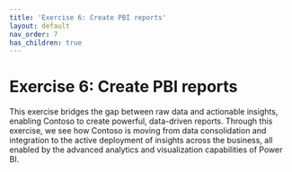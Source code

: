 ```yaml
---
title: 'Exercise 6: Create PBI reports'
layout: default
nav_order: 7
has_children: true
---
```


# Exercise 6: Create PBI reports

This exercise bridges the gap between raw data and actionable insights, enabling Contoso to create powerful, data-driven reports. Through this exercise, we see how Contoso is moving from data consolidation and integration to the active deployment of insights across the business, all enabled by the advanced analytics and visualization capabilities of Power BI.

